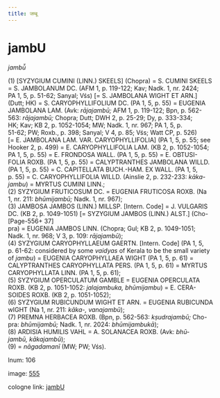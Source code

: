 ```yaml
---
title: जम्बू
---
```


# jambU

<i>jambū̆</i>  <div n="P" />(1) [<bot>SYZYGIUM CUMINI (LINN.) SKEELS</bot>] (Chopra) = <bot>S. CUMINI SKEELS</bot> <div n="lb" />= <bot>S. JAMBOLANUM DC.</bot> (AFM 1, p. 119-122; Kav; Nadk. 1, nr. 2424; <div n="lb" />PA 1, 5, p. 51-62; Sanyal; Vśs) [= <bot>S. JAMBOLANA WIGHT ET ARN.</bot>] <div n="lb" />(Dutt; HK) = <bot>S. CARYOPHYLLIFOLIUM DC.</bot> (PA 1, 5, p. 55) = <bot>EUGENIA <div n="lb" />JAMBOLANA LAM.</bot> (Avk: <i>rājajambū;</i> AFM 1, p. 119-122; Bpn, p. 562- <div n="lb" />563: <i>rājajambū;</i> Chopra; Dutt; DWH 2, p. 25-29; Dy, p. 333-334; <div n="lb" />HK; Kav; KB 2, p. 1052-1054; MW; Nadk. 1, nr. 967; PA 1, 5, p. <div n="lb" />51-62; PW; Roxb., p. 398; Sanyal; V 4, p. 85; Vśs; Watt CP, p. 526) <div n="lb" />[= <bot>E. JAMBOLANA LAM. VAR. CARYOPHYLLIFOLIA</bot>] (PA 1, 5, p. 55; see <div n="lb" />Hooker 2, p. 499) = <bot>E. CARYOPHYLLIFOLIA LAM.</bot> (KB 2, p. 1052-1054; <div n="lb" />PA 1, 5, p. 55) = <bot>E. FRONDOSA WALL.</bot> (PA 1, 5, p. 55) = <bot>E. OBTUSI- <div n="lb" />FOLIA ROXB.</bot> (PA 1, 5, p. 55) = <bot>CALYPTRANTHES JAMBOLANA WILLD.</bot> <div n="lb" />(PA 1, 5, p. 55) = <bot>C. CAPITELLATA BUCH.</bot>-<bot>HAM. EX WALL.</bot> (PA 1, 5, <div n="lb" />p. 55) = <bot>C. CARYOPHYLLIFOLIA WILLD.</bot> (Ainslie 2, p. 232-233: <i>kāka-</i> <div n="lb" /><i>jambu</i>) = <bot>MYRTUS CUMINI LINN.</bot>; <div n="P" />(2) <bot>SYZYGIUM FRUTICOSUM DC.</bot> = <bot>EUGENIA FRUTICOSA ROXB.</bot> (Na <div n="lb" />1, nr. 211: <i>bhūmijambū;</i> Nadk. 1, nr. 967); <div n="P" />(3) <bot>JAMBOSA JAMBOS (LINN.) MILLSP.</bot> [Intern. Code] = <bot>J. VULGARIS <div n="lb" />DC.</bot> (KB 2, p. 1049-1051) [= <bot>SYZYGIUM JAMBOS (LINN.) ALST.</bot>] (Cho- [Page-556+ 37] <div n="lb" />pra) = <bot>EUGENIA JAMBOS LINN.</bot> (Chopra; Gul; KB 2, p. 1049-1051; <div n="lb" />Nadk. 1, nr. 968; V 3, p. 109: <i>rājajambū</i>); <div n="P" />(4) <bot>SYZYGIUM CARYOPHYLLAEUM GAERTN.</bot> [Intern. Code] (PA 1, 5, <div n="lb" />p. 61-62: considered by some <i>vaidyas</i> of Kerala to be the small variety <div n="lb" />of <i>jambu</i>) = <bot>EUGENIA CARYOPHYLLAEA WIGHT</bot> (PA 1, 5, p. 61) = <div n="lb" /><bot>CALYPTRANTHES CARYOPHYLLATA PERS.</bot> (PA 1, 5, p. 61) = <bot>MYRTUS <div n="lb" />CARYOPHYLLATA LINN.</bot> (PA 1, 5, p. 61); <div n="P" />(5) <bot>SYZYGIUM OPERCULATUM GAMBLE</bot> = <bot>EUGENIA OPERCULATA <div n="lb" />ROXB.</bot> (KB 2, p. 1051-1052: <i>jalajambuka, bhūmijambu</i>) = <bot>E. CERA- <div n="lb" />SOIDES ROXB.</bot> (KB 2, p. 1051-1052); <div n="P" />(6) <bot>SYZYGIUM RUBICUNDUM WIGHT ET ARN.</bot> = <bot>EUGENIA RUBICUNDA</bot> <div n="lb" />w<bot>IGHT</bot> (Na 1, nr. 211: <i>kāka-, vanajambū</i>); <div n="P" />(7) <bot>PREMNA HERBACEA ROXB.</bot> (Bpn, p. 562-563: <i>kṣudrajambū;</i> Cho- <div n="lb" />pra: <i>bhūmijambū;</i> Nadk. 1, nr. 2024: <i>bhūmijambukā</i>); <div n="P" />(8) <bot>ARDISIA HUMILIS VAHL</bot> = <bot>A. SOLANACEA ROXB.</bot> (Avk: <i>bhū-</i> <div n="lb" /><i>jambū, kākajambū</i>); <div n="P" />(9) = <i>nāgadamanī</i> (MW; PW; Vśs).

lnum: 106

image: [555](https://www.sanskrit-lexicon.uni-koeln.de/scans/csl-apidev/servepdf.php?dict=snp&page=555)

cologne link: [jambU](https://sanskrit-lexicon.uni-koeln.de/scans/csl-apidev/getword.php?dict=snp&key=jambU)

